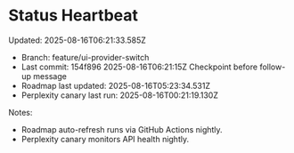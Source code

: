 # Status Heartbeat

Updated: 2025-08-16T06:21:33.585Z

- Branch: feature/ui-provider-switch
- Last commit: 154f896 2025-08-16T06:21:15Z Checkpoint before follow-up message
- Roadmap last updated: 2025-08-16T05:23:34.531Z
- Perplexity canary last run: 2025-08-16T00:21:19.130Z

Notes:
- Roadmap auto-refresh runs via GitHub Actions nightly.
- Perplexity canary monitors API health nightly.
